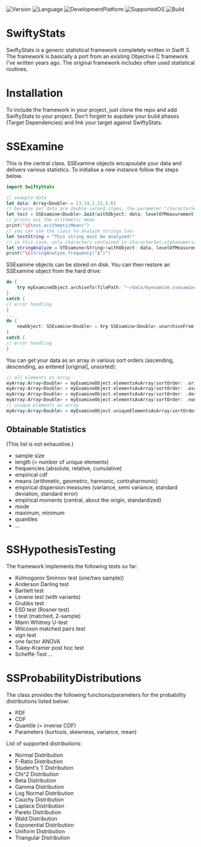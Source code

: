 ![Version](https://img.shields.io/badge/version-0.4.0-orange.svg) ![Language](https://img.shields.io/badge/language-Swift_4-yellow.svg) ![DevelopmentPlatform](https://img.shields.io/badge/Development_Platform-macos-red.svg) ![SupportedOS](https://img.shields.io/badge/Supported_OS-macOS/iOS-blue.svg) ![Build](https://img.shields.io/badge/Build-passed-green.svg)
# SwiftyStats
SwiftyStats is a generic statistical framework completely written in Swift 3. The framework is basically a port from an existing Objective C framework I've written years ago. The original framework includes often used statistical routines.

# Installation
To include the framework in your project, just clone the repo and add SwiftyStats to your project. Don't forgett to aupdate your build phases (Target Dependencies) and link your target against SwiftyStats.

# SSExamine
This is the central class. SSExamine objects encapsulate your data and delivers various statistics. To initialise a new instance follow the steps below.


```Swift
import SwiftyStats

// example data
let data: Array<Double> = [3.14,1.21,5.6]
// because our data are double valued items, the parameter "characterSet" is ignored
let test = SSExamine<Double>.init(withObject: data, levelOfMeasurement: .interval, characterSet: nil)
// prints out the arithmetic mean
print("\(test.arithmeticMean)")
// you can use the class to analyze strings too:
let testString = "This string must be analyzed!"
// in this case, only characters contained in CharacterSet.alphanumerics are added
let stringAnalyze = VTExamine<String>(withObject: data, levelOfMeasurement: .nominal, characterSet: CharacterSet.alphanumerics)
print("\(stringAnalyze.frequency("i")")
```
SSExamine objects can be stored on disk. You can then restore an SSExamine object from the hard drive:
```Swift
do {
	try myExamineObject.archiveTo(filePath: "~/data/myexamine.ssexamine", overwrite: true)
}
catch {
// error handling
}
...
do {
	newObject: SSExamine<Double> = try SSExamine<Double>.unarchiveFrom(filePath: "~/data/myexamine.ssexamine")
}
catch {
// error handling
}
```

You can get your data as an array in various sort orders (ascending, descending, as entered [original], unsorted):

```Swift
// all elements as array
myArray:Array<Double> = myExamineObject.elementsAsArray(sortOrder: .original)! as Array<Double>
myArray:Array<Double> = myExamineObject.elementsAsArray(sortOrder: .ascending)! as Array<Double>
myArray:Array<Double> = myExamineObject.elementsAsArray(sortOrder: .descending)! as Array<Double>
myArray:Array<Double> = myExamineObject.elementsAsArray(sortOrder: .none)! as Array<Double>
// unique elements as array
myArray:Array<Double> = myExamineObject.uniqueElementsAsArray(sortOrder: .ascending)! as Array<Double>
```


## Obtainable Statistics
(This list is not exhaustive.)

- sample size
- length (= number of unique elements)
- frequencies (absolute, relative, cumulative)
- empirical cdf
- means (arithmetic, geometric, harmonic, contraharmonic)
- empirical dispersion measures (variance, semi variance, standard deviation, standard error)
- empirical moments (central, about the origin, standardized)
- mode
- maximum, minimum
- quantiles
- ...

# SSHypothesisTesting
The framework implements the following tests so far:

- Kolmogorov Smirnov test (one/two sample))
- Anderson Darling test
- Bartlett test
- Levene test (with variants)
- Grubbs test
- ESD test (Rosner test)
- t test (matched, 2-sample)
- Mann Whitney U-test
- Wilcoxon matched pairs test
- sign test
- one factor ANOVA
- Tukey-Kramer post hoc test
- Scheffé-Test
...


# SSProbabilityDistributions
The class provides the following functions/parameters for the probability distributions listed below:

- PDF
- CDF
- Quantile (= inverse CDF)
- Parameters (kurtosis, skewness, variance, mean)

List of supported distributions:

- Normal Distribution
- F-Ratio Distribution
- Student's T Distribution
- Chi^2 Distribution
- Beta Distribution
- Gamma Distribution
- Log Normal Distribution
- Cauchy Distribution
- Laplace Distribution
- Pareto Distribution
- Wald Distribution
- Exponential Distribution
- Uniform Distribution
- Triangular Distribution



